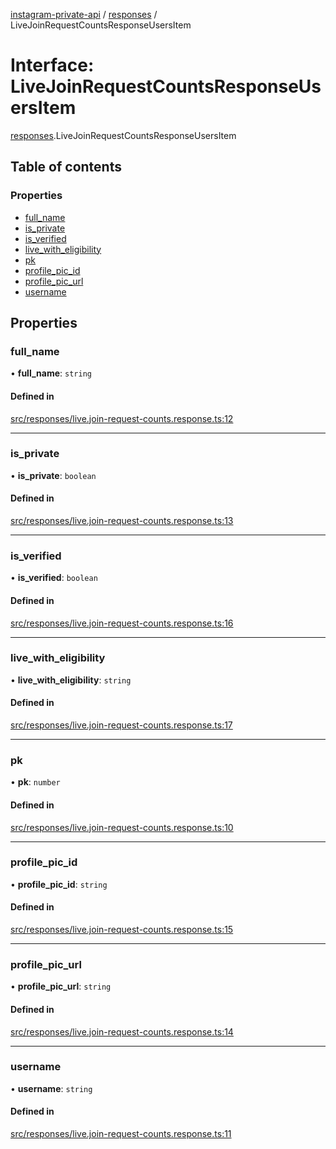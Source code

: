 [instagram-private-api](../../README.md) / [responses](../../modules/responses.md) / LiveJoinRequestCountsResponseUsersItem

# Interface: LiveJoinRequestCountsResponseUsersItem

[responses](../../modules/responses.md).LiveJoinRequestCountsResponseUsersItem

## Table of contents

### Properties

- [full\_name](LiveJoinRequestCountsResponseUsersItem.md#full_name)
- [is\_private](LiveJoinRequestCountsResponseUsersItem.md#is_private)
- [is\_verified](LiveJoinRequestCountsResponseUsersItem.md#is_verified)
- [live\_with\_eligibility](LiveJoinRequestCountsResponseUsersItem.md#live_with_eligibility)
- [pk](LiveJoinRequestCountsResponseUsersItem.md#pk)
- [profile\_pic\_id](LiveJoinRequestCountsResponseUsersItem.md#profile_pic_id)
- [profile\_pic\_url](LiveJoinRequestCountsResponseUsersItem.md#profile_pic_url)
- [username](LiveJoinRequestCountsResponseUsersItem.md#username)

## Properties

### full\_name

• **full\_name**: `string`

#### Defined in

[src/responses/live.join-request-counts.response.ts:12](https://github.com/Nerixyz/instagram-private-api/blob/b3351b9/src/responses/live.join-request-counts.response.ts#L12)

___

### is\_private

• **is\_private**: `boolean`

#### Defined in

[src/responses/live.join-request-counts.response.ts:13](https://github.com/Nerixyz/instagram-private-api/blob/b3351b9/src/responses/live.join-request-counts.response.ts#L13)

___

### is\_verified

• **is\_verified**: `boolean`

#### Defined in

[src/responses/live.join-request-counts.response.ts:16](https://github.com/Nerixyz/instagram-private-api/blob/b3351b9/src/responses/live.join-request-counts.response.ts#L16)

___

### live\_with\_eligibility

• **live\_with\_eligibility**: `string`

#### Defined in

[src/responses/live.join-request-counts.response.ts:17](https://github.com/Nerixyz/instagram-private-api/blob/b3351b9/src/responses/live.join-request-counts.response.ts#L17)

___

### pk

• **pk**: `number`

#### Defined in

[src/responses/live.join-request-counts.response.ts:10](https://github.com/Nerixyz/instagram-private-api/blob/b3351b9/src/responses/live.join-request-counts.response.ts#L10)

___

### profile\_pic\_id

• **profile\_pic\_id**: `string`

#### Defined in

[src/responses/live.join-request-counts.response.ts:15](https://github.com/Nerixyz/instagram-private-api/blob/b3351b9/src/responses/live.join-request-counts.response.ts#L15)

___

### profile\_pic\_url

• **profile\_pic\_url**: `string`

#### Defined in

[src/responses/live.join-request-counts.response.ts:14](https://github.com/Nerixyz/instagram-private-api/blob/b3351b9/src/responses/live.join-request-counts.response.ts#L14)

___

### username

• **username**: `string`

#### Defined in

[src/responses/live.join-request-counts.response.ts:11](https://github.com/Nerixyz/instagram-private-api/blob/b3351b9/src/responses/live.join-request-counts.response.ts#L11)
